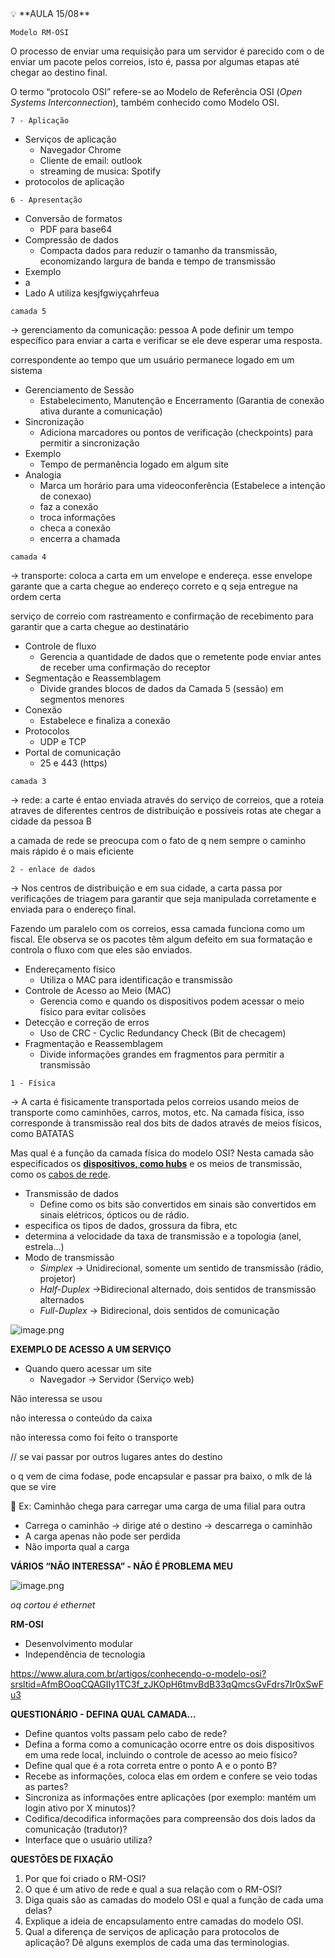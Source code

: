 <aside>
💡 **AULA 15/08**
</aside>

`Modelo RM-OSI`

O processo de enviar uma requisição para um servidor é parecido com o de enviar um pacote pelos correios, isto é, passa por algumas etapas até chegar ao destino final.

O termo “protocolo OSI” refere-se ao Modelo de Referência OSI (*Open Systems Interconnection*), também conhecido como Modelo OSI.

`7 - Aplicação` 

- Serviços de aplicação
    - Navegador Chrome
    - Cliente de email: outlook
    - streaming de musica: Spotify
- protocolos de aplicação

`6 - Apresentação`
- Conversão de formatos
    - PDF para base64
- Compressão de dados
    - Compacta dados para reduzir o tamanho da transmissão, economizando largura de banda e tempo de transmissão
- Exemplo
- a
- Lado A utiliza kesjfgwiyçahrfeua

`camada 5`

→ gerenciamento da comunicação: pessoa A pode definir um tempo específico para enviar a carta e verificar se ele deve esperar uma resposta.

correspondente ao tempo que um usuário permanece logado em um sistema

- Gerenciamento de Sessão
    - Estabelecimento, Manutenção e Encerramento (Garantia de conexão ativa durante a comunicação)
- Sincronização
    - Adiciona marcadores ou pontos de verificação (checkpoints) para permitir a sincronização
- Exemplo
    - Tempo de permanência logado em algum site
- Analogia
    - Marca um horário para uma videoconferência (Estabelece a intenção de conexao)
    - faz a conexão
    - troca informações
    - checa a conexão
    - encerra a chamada

`camada 4` 

→ transporte: coloca a carta em um envelope e endereça. esse envelope garante que a carta chegue ao endereço correto e q seja entregue na ordem certa

serviço de correio com rastreamento e confirmação de recebimento para garantir que a carta chegue ao destinatário

- Controle de fluxo
    - Gerencia a quantidade de dados que o remetente pode enviar antes de receber uma confirmação do receptor
- Segmentação e Reassemblagem
    - Divide grandes blocos de dados da Camada 5 (sessão) em segmentos menores
- Conexão
    - Estabelece e finaliza a conexão
- Protocolos
    - UDP e TCP
- Portal de comunicação
    - 25 e 443 (https)

`camada 3` 

→ rede: a carte é entao enviada através do serviço de correios, que a roteia atraves de diferentes centros de distribuição e possíveis rotas ate chegar a cidade da pessoa B

a camada de rede se preocupa com o fato de q nem sempre o caminho mais rápido é o mais eficiente 

`2 - enlace de dados`  

→ Nos centros de distribuição e em sua cidade, a carta passa por verificações de triagem para garantir que seja manipulada corretamente e enviada para o endereço final.

Fazendo um paralelo com os correios, essa camada funciona como um fiscal. Ele observa se os pacotes têm algum defeito em sua formatação e controla o fluxo com que eles são enviados.

- Endereçamento físico
    - Utiliza o MAC para identificação e transmissão
- Controle de Acesso ao Meio (MAC)
    - Gerencia como e quando os dispositivos podem acessar o meio físico para evitar colisões
- Detecção e correção de erros
    - Uso de CRC - Cyclic Redundancy Check (Bit de checagem)
- Fragmentação e Reassemblagem
    - Divide informações grandes em fragmentos para permitir a transmissão

`1 - Física` 

→ A carta é fisicamente transportada pelos correios usando meios de transporte como caminhões, carros, motos, etc. Na camada física, isso corresponde à transmissão real dos bits de dados através de meios físicos, como BATATAS

Mas qual é a função da camada física do modelo OSI? Nesta camada são especificados os [**dispositivos, como hubs**](https://www.alura.com.br/artigos/diferencas-entre-hubs-e-switches) e os meios de transmissão, como os [cabos de rede](https://www.alura.com.br/artigos/entendendo-os-cabos-de-rede).

- Transmissão de dados
    - Define como os bits são convertidos em sinais são convertidos em sinais elétricos, ópticos ou de rádio.
- especifica os tipos de dados, grossura da fibra, etc
- determina a velocidade da taxa de transmissão e a topologia (anel, estrela...)
- Modo de transmissão
    - *Simplex* → Unidirecional, somente um sentido de transmissão (rádio, projetor)
    - *Half-Duplex* →Bidirecional alternado, dois sentidos de transmissão alternados
    - *Full-Duplex* → Bidirecional, dois sentidos de comunicação

![image.png](https://prod-files-secure.s3.us-west-2.amazonaws.com/80384c39-f40f-4fef-b69e-ecfc27a0dc4d/57f3d936-aed1-4014-b881-d7e5b23ff154/image.png)

**EXEMPLO DE ACESSO A UM SERVIÇO**

- Quando quero acessar um site
    - Navegador → Servidor (Serviço web)

Não interessa se usou 

não interessa o conteúdo da caixa

não interessa como foi feito o transporte

// se vai passar por outros lugares antes do destino

o q vem de cima fodase, pode encapsular e passar pra baixo, o mlk de lá que se vire

<aside>
🚛 Ex: Caminhão chega para carregar uma carga de uma filial para outra

- Carrega o caminhão → dirige até o destino → descarrega o caminhão
- A carga apenas não pode ser perdida
- Não importa qual a carga
</aside>

**VÁRIOS “NÃO INTERESSA” - NÃO É PROBLEMA MEU**

![image.png](https://prod-files-secure.s3.us-west-2.amazonaws.com/80384c39-f40f-4fef-b69e-ecfc27a0dc4d/7559fdcb-bb3f-45ed-a894-26e2dc1dbc13/image.png)

*oq cortou é ethernet*

**RM-OSI**

- Desenvolvimento modular
- Independência de tecnologia

https://www.alura.com.br/artigos/conhecendo-o-modelo-osi?srsltid=AfmBOoqCQAGIIy1TC3f_zJKOpH6tmvBdB33qQmcsGvFdrs7Ir0xSwFu3

**QUESTIONÁRIO - DEFINA QUAL CAMADA...**
- Define quantos volts passam pelo cabo de rede?
- Defina a forma como a comunicação ocorre entre os dois dispositivos em uma rede local, incluindo o controle de acesso ao meio físico?
- Define qual que é a rota correta entre o ponto A e o ponto B?
- Recebe as informações, coloca elas em ordem e confere se veio todas as partes?
- Sincroniza as informações entre aplicações (por exemplo: mantém um login ativo por X minutos)?
- Codifica/decodifica informações para compreensão dos dois lados da comunicação (tradutor)?
- Interface que o usuário utiliza?

**QUESTÕES DE FIXAÇÃO**
1. Por que foi criado o RM-OSI?
2. O que é um ativo de rede e qual a sua relação com o RM-OSI?
3. Diga quais são as camadas do modelo OSI e qual a função de cada uma delas?
4. Explique a ideia de encapsulamento entre camadas do modelo OSI.
5. Qual a diferença de serviços de aplicação para protocolos de aplicação? Dê alguns exemplos de cada uma das terminologias.